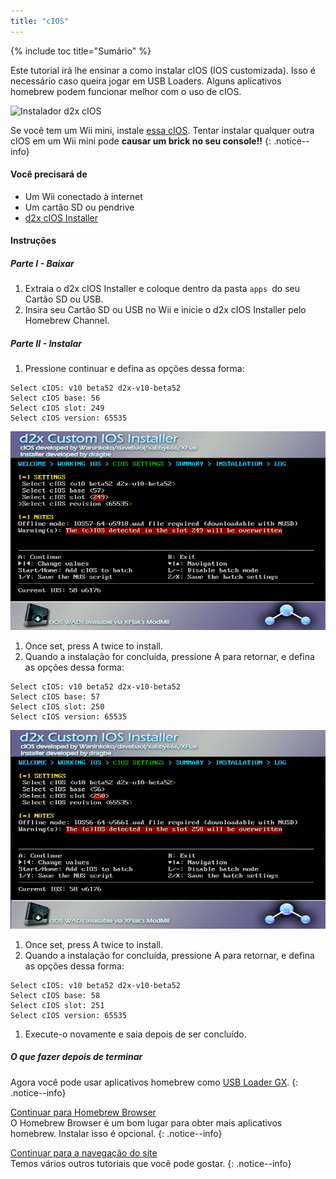 ```yaml
---
title: "cIOS"
---
```


{% include toc title="Sumário" %}

Este tutorial irá lhe ensinar a como instalar cIOS (IOS customizada). Isso é necessário caso queira jogar em USB Loaders. Alguns aplicativos homebrew podem funcionar melhor com o uso de cIOS.

![Instalador d2x cIOS](/images/cIOS.png)

Se você tem um Wii mini, instale [essa cIOS](cios-mini). Tentar instalar qualquer outra cIOS em um Wii mini pode **causar um brick no seu console!!**
{: .notice--info}

#### Você precisará de

* Um Wii conectado à internet
* Um cartão SD ou pendrive
* [d2x cIOS Installer](https://sites.google.com/site/completesg/backup-launchers/installation/d2x-cIOS-Installer-Wii.zip?attredirects=0&d=1)

#### Instruções

##### Parte I - Baixar

1. Extraia o d2x cIOS Installer e coloque dentro da pasta `apps `do seu Cartão SD ou USB.
1. Insira seu Cartão SD ou USB no Wii e inicie o d2x cIOS Installer pelo Homebrew Channel.

##### Parte II - Instalar

1. Pressione continuar e defina as opções dessa forma:
```
Select cIOS: v10 beta52 d2x-v10-beta52
Select cIOS base: 56
Select cIOS slot: 249
Select cIOS version: 65535
```
![Instalar cIOS 249](/images/Wii/Install249.png)
1. Once set, press A twice to install.
1. Quando a instalação for concluída, pressione A para retornar, e defina as opções dessa forma:
```
Select cIOS: v10 beta52 d2x-v10-beta52
Select cIOS base: 57
Select cIOS slot: 250
Select cIOS version: 65535
```
![Instalar cIOS 250](/images/Wii/Install250.png)
1. Once set, press A twice to install.
1. Quando a instalação for concluída, pressione A para retornar, e defina as opções dessa forma:
```
Select cIOS: v10 beta52 d2x-v10-beta52
Select cIOS base: 58
Select cIOS slot: 251
Select cIOS version: 65535
```
1. Execute-o novamente e saia depois de ser concluído.

##### O que fazer depois de terminar

Agora você pode usar aplicativos homebrew como [USB Loader GX](usbloadergx).
{: .notice--info}

[Continuar para Homebrew Browser](hbb)<br> O Homebrew Browser é um bom lugar para obter mais aplicativos homebrew. Instalar isso é opcional.
{: .notice--info}

[Continuar para a navegação do site](site-navigation)<br> Temos vários outros tutoriais que você pode gostar.
{: .notice--info}
